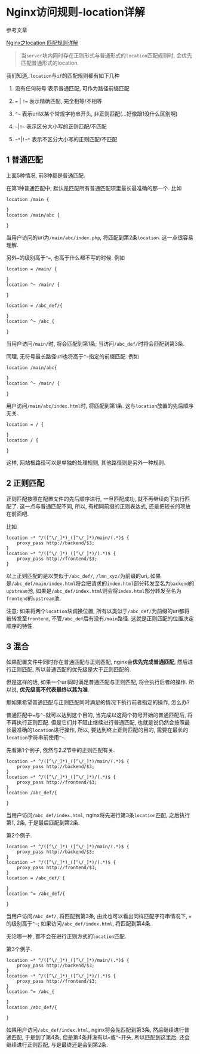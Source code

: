 # Nginx访问规则-location详解

参考文章

[Nginx之location 匹配规则详解](http://www.cnblogs.com/lidabo/p/4169396.html)

> 当`server`块内同时存在正则形式与普通形式的`location`匹配规则时, 会优先匹配普通形式的location.

我们知道, `location`与`if`的匹配规则都有如下几种

1. 没有任何符号 表示普通匹配, 可作为路径前缀匹配

2. `=` | `!=` 表示精确匹配, 完全相等/不相等

3. `^~` 表示uri以某个常规字符串开头, 非正则匹配(...好像跟1没什么区别啊)

4. `~`|`!~` 表示区分大小写的正则匹配/不匹配

5. `~*`|`!~*` 表示不区分大小写的正则匹配/不匹配

## 1 普通匹配

上面5种情况, 前3种都是普通匹配.

在第1种普通匹配中, 默认是匹配所有普通匹配项里最长最准确的那一个. 比如

```
location /main {

}
location /main/abc {

}
```

当用户访问的uri为`/main/abc/index.php`, 将匹配到第2条`location`. 这一点很容易理解.

另外`=`的级别高于`^=`, 也高于什么都不写的时候. 例如

```
location = /main/ {

}
location ^~ /main/ {

}

location = /abc_def/{

}
location ^~ /abc_{

}
```

当用户访问`/main/`时, 将会匹配到第1条; 当访问`/abc_def/`时将会匹配到第3条.

同理, 无符号最长路径uri也将高于`^~`指定的前缀匹配. 例如

```
location /main/abc{

}
location ^~ /main/ {

}
```

用户访问`/main/abc/index.html`时, 将匹配到第1条. 这与`location`放置的先后顺序无关.

```
location = / {

}
location / {

}
```

这样, 网站根路径可以是单独的处理规则, 其他路径则是另外一种规则.

## 2 正则匹配

正则匹配按照在配置文件的先后顺序进行, 一旦匹配成功, 就不再继续向下执行匹配了. 这一点与普通匹配不同, 所以, 有相同前缀的正则表达式, 还是把较长的项放在前面吧.

比如

```
location ~* ^/([^\/_]*)_([^\/_]*)/main/(.*)$ {
    proxy_pass http://backend/$3;
}   
location ~* ^/([^\/_]*)_([^\/_]*)/(.*)$ {
    proxy_pass http://frontend/$3;
}
```

以上正则匹配的是以类似于`/abc_def/`, `/lmn_xyz/`为前缀的uri, 如果是`/abc_def/main/index.html`将会把请求的`index.html`部分转发至名为`backend`的`upstream`池, 如果是`/abc_def/index.html`则会将`index.html`部分转发至名为`frontend`的`upstream`池.

注意: 如果将两个`location`块调换位置, 所有以类似于`/abc_def/`为前缀的uri都将被转发至`frontend`, 不管`/abc_def`后有没有`/main`路径. 这就是正则匹配的位置决定顺序的特性.

## 3 混合

如果配置文件中同时存在普通匹配与正则匹配, nginx会**优先完成普通匹配**, 然后进行正则匹配, 所以普通匹配的优先级是大于正则匹配的.

但是这样的话, 如果一个uri同时满足普通匹配与正则匹配, 将会执行后者的操作. 所以说, **优先级高不代表最终以其为准**.

那如果希望普通匹配与正则匹配同时满足的情况下执行前者指定的操作, 怎么办?

普通匹配中`=`与`^~`就可以达到这个目的, 当完成以这两个符号开始的普通匹配后, 将不再执行正则匹配. 但是它们并不阻止继续进行普通匹配, 也就是说仍然会按照最长最准确的`location`进行操作, 所以, 要达到终止正则匹配的目的, 需要在最长的`location`字符串前使用`^~`.

先看第1个例子, 依然与2.2节中的正则匹配有关.

```
location ~* ^/([^\/_]*)_([^\/_]*)/main/(.*)$ {
    proxy_pass http://backend/$3;
}   
location ~* ^/([^\/_]*)_([^\/_]*)/(.*)$ {
    proxy_pass http://frontend/$3;
}
location /abc_def/{

}
```

当用户访问`/abc_def/index.html`, nginx将先进行第3条`location`匹配, 之后执行第1, 2条, 于是最后匹配到第2条.

第2个例子.

```
location ~* ^/([^\/_]*)_([^\/_]*)/main/(.*)$ {
    proxy_pass http://backend/$3;
}   
location ~* ^/([^\/_]*)_([^\/_]*)/(.*)$ {
    proxy_pass http://frontend/$3;
}
location = /abc_def/ {

}
location ^= /abc_def/{

}
```

当用户访问`/abc_def/`, 将匹配到第3条, 由此也可以看出同样匹配字符串情况下, `=`的级别高于`^~`; 如果访问`/abc_def/index.html`, 将匹配到第4条.

无论哪一种, 都不会在进行正则方式的`location`匹配.

第3个例子.


```
location ~* ^/([^\/_]*)_([^\/_]*)/main/(.*)$ {
    proxy_pass http://backend/$3;
}   
location ~* ^/([^\/_]*)_([^\/_]*)/(.*)$ {
    proxy_pass http://frontend/$3;
}
location ^= /abc_{

}
location /abc_def/{

}
```

如果用户访问`/abc_def/index.html`, nginx将会先匹配到第3条, 然后继续进行普通匹配, 于是到了第4条, 但是第4条并没有以`=`或`^~`开头, 所以匹配到这里后, 还会继续进行正则匹配, 与是最终还是会到第2条.
